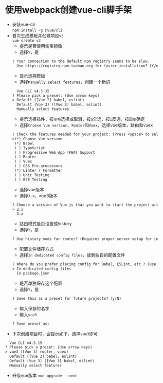 # 使用webpack创建vue-cli脚手架

- 安装vue-cli  
  `npm install -g @vue/cli`
- 首次生成模板并创建项目`v3`  
  `vue create v3`
  - 提示是否使用淘宝镜像
  - 选择`Y`，是
  ```txt
  ? Your connection to the default npm registry seems to be slow.
    Use https://registry.npm.taobao.org for faster installation? (Y/n)
  ```
  - 提示选择模板
  - 选择`Manually select features`，创建一个新的
  ```txt
    Vue CLI v4.5.15
  ? Please pick a preset: (Use arrow keys)
  > Default ([Vue 2] babel, eslint)
    Default (Vue 3) ([Vue 3] babel, eslint)
    Manually select features
  ```
  - 提示选择插件，按`空格`选择或取消，按`a`全选，按`i`反选，按`回车`确定
  - 选择`Choose Vue version`、`Router`和`Vuex`，选择vue版本，路由和vuex
  ```txt
  ? Check the features needed for your project: (Press <space> to select, <a> to toggle all, <i> to invert selection)
  >(*) Choose Vue version
   (*) Babel
   ( ) TypeScript
   ( ) Progressive Web App (PWA) Support
   ( ) Router
   ( ) Vuex
   ( ) CSS Pre-processors
   (*) Linter / Formatter
   ( ) Unit Testing
   ( ) E2E Testing
  ```
  - 选择vue版本
  - 选择`3.x`，vue3版本
  ```txt
  ? Choose a version of Vue.js that you want to start the project with (Use arrow keys)
  > 2.x
    3.x
  ```
  - 路由模式是否设置成history
  - 选择`Y`，是
  ```txt
  ? Use history mode for router? (Requires proper server setup for index fallback in production) (Y/n)
  ```
  - 配置文件储存方式
  - 选择`In dedicated config files`，放到独自的配置文件
  ```txt
  ? Where do you prefer placing config for Babel, ESLint, etc.? (Use arrow keys)
  > In dedicated config files
    In package.json
  ```
  - 是否单独保存这个配置
  - 选择`Y`，是
  ```txt
  ? Save this as a preset for future projects? (y/N)
  ```
  - 输入保存的名字
  - 输入`vue3`
  ```txt
  ? Save preset as:
  ```
- 下次创建项目时，会提示如下，选择`vue3`即可
```txt
  Vue CLI v4.5.15
? Please pick a preset: (Use arrow keys)
> vue3 ([Vue 3] router, vuex)
  Default ([Vue 2] babel, eslint)
  Default (Vue 3) ([Vue 3] babel, eslint)
  Manually select features
```
- 升级vue版本
`vue upgrade --next`
